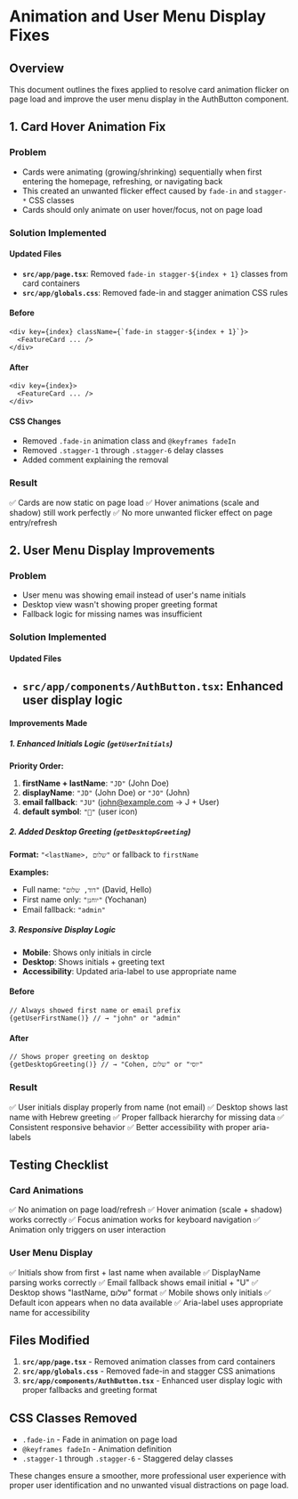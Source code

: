 # Animation and User Menu Display Fixes

## Overview

This document outlines the fixes applied to resolve card animation flicker on page load and improve the user menu display in the AuthButton component.

## 1. Card Hover Animation Fix

### Problem

- Cards were animating (growing/shrinking) sequentially when first entering the homepage, refreshing, or navigating back
- This created an unwanted flicker effect caused by `fade-in` and `stagger-*` CSS classes
- Cards should only animate on user hover/focus, not on page load

### Solution Implemented

#### Updated Files

- **`src/app/page.tsx`**: Removed `fade-in stagger-${index + 1}` classes from card containers
- **`src/app/globals.css`**: Removed fade-in and stagger animation CSS rules

#### Before

```tsx
<div key={index} className={`fade-in stagger-${index + 1}`}>
  <FeatureCard ... />
</div>
```

#### After

```tsx
<div key={index}>
  <FeatureCard ... />
</div>
```

#### CSS Changes

- Removed `.fade-in` animation class and `@keyframes fadeIn`
- Removed `.stagger-1` through `.stagger-6` delay classes
- Added comment explaining the removal

### Result

✅ Cards are now static on page load
✅ Hover animations (scale and shadow) still work perfectly
✅ No more unwanted flicker effect on page entry/refresh

## 2. User Menu Display Improvements

### Problem

- User menu was showing email instead of user's name initials
- Desktop view wasn't showing proper greeting format
- Fallback logic for missing names was insufficient

### Solution Implemented

#### Updated Files

- ## `src/app/components/AuthButton.tsx`: Enhanced user display logic

#### Improvements Made

##### 1. Enhanced Initials Logic (`getUserInitials`)

**Priority Order:**

1. **firstName + lastName**: `"JD"` (John Doe)
2. **displayName**: `"JD"` (John Doe) or `"JO"` (John)
3. **email fallback**: `"JU"` (john@example.com → J + User)
4. **default symbol**: `"👤"` (user icon)

##### 2. Added Desktop Greeting (`getDesktopGreeting`)

**Format:** `"<lastName>, שלום"` or fallback to `firstName`

**Examples:**

- Full name: `"דוד, שלום"` (David, Hello)
- First name only: `"יוחנן"` (Yochanan)
- Email fallback: `"admin"`

##### 3. Responsive Display Logic

- **Mobile**: Shows only initials in circle
- **Desktop**: Shows initials + greeting text
- **Accessibility**: Updated aria-label to use appropriate name

#### Before

```tsx
// Always showed first name or email prefix
{getUserFirstName()} // → "john" or "admin"
```

#### After

```tsx
// Shows proper greeting on desktop
{getDesktopGreeting()} // → "Cohen, שלום" or "יוסי"
```

### Result

✅ User initials display properly from name (not email)
✅ Desktop shows last name with Hebrew greeting
✅ Proper fallback hierarchy for missing data
✅ Consistent responsive behavior
✅ Better accessibility with proper aria-labels

## Testing Checklist

### Card Animations

✅ No animation on page load/refresh
✅ Hover animation (scale + shadow) works correctly
✅ Focus animation works for keyboard navigation
✅ Animation only triggers on user interaction

### User Menu Display

✅ Initials show from first + last name when available
✅ DisplayName parsing works correctly
✅ Email fallback shows email initial + "U"
✅ Desktop shows "lastName, שלום" format
✅ Mobile shows only initials
✅ Default icon appears when no data available
✅ Aria-label uses appropriate name for accessibility

## Files Modified

1. **`src/app/page.tsx`** - Removed animation classes from card containers
2. **`src/app/globals.css`** - Removed fade-in and stagger CSS animations
3. **`src/app/components/AuthButton.tsx`** - Enhanced user display logic with proper fallbacks and greeting format

## CSS Classes Removed

- `.fade-in` - Fade in animation on page load
- `@keyframes fadeIn` - Animation definition
- `.stagger-1` through `.stagger-6` - Staggered delay classes

These changes ensure a smoother, more professional user experience with proper user identification and no unwanted visual distractions on page load.